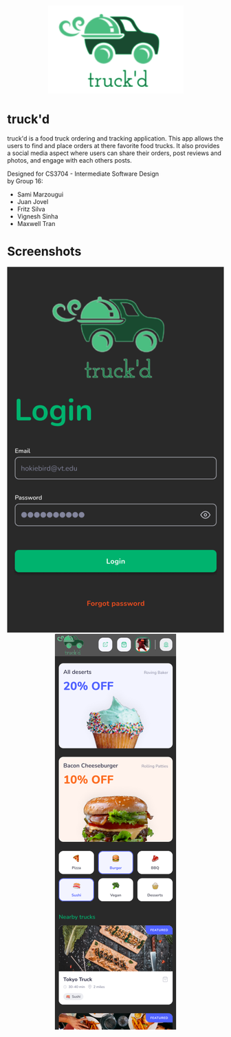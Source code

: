 <p align = "center">
<img src = "res/img/truckd.png">
</p>

# truck'd
 truck'd is a food truck ordering and tracking application. This app allows the users to find and place orders at there favorite food trucks. It also provides
 a social media aspect where users can share their orders, post reviews and photos, and engage with each others posts. 
 
 Designed for CS3704 - Intermediate Software Design
 <br> by Group 16:
 * Sami Marzougui
 * Juan Jovel
 * Fritz Silva
 * Vignesh Sinha
 * Maxwell Tran

# Screenshots

<p align = "center">
<img src = "res/screenshots/loginScreen.png">
<img src = "res/screenshots/homePage.png">
</p>
